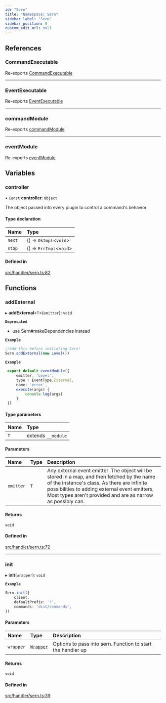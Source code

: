 ```yaml
---
id: "Sern"
title: "Namespace: Sern"
sidebar_label: "Sern"
sidebar_position: 0
custom_edit_url: null
---
```


## References

### CommandExecutable

Re-exports [CommandExecutable](../classes/CommandExecutable.md)

___

### EventExecutable

Re-exports [EventExecutable](../classes/EventExecutable.md)

___

### commandModule

Re-exports [commandModule](../modules.md#commandmodule)

___

### eventModule

Re-exports [eventModule](../modules.md#eventmodule)

## Variables

### controller

• `Const` **controller**: `Object`

The object passed into every plugin to control a command's behavior

#### Type declaration

| Name | Type |
| :------ | :------ |
| `next` | () => `OkImpl`<`void`\> |
| `stop` | () => `ErrImpl`<`void`\> |

#### Defined in

[src/handler/sern.ts:82](https://github.com/sern-handler/handler/blob/4074274/src/handler/sern.ts#L82)

## Functions

### addExternal

▸ **addExternal**<`T`\>(`emitter`): `void`

**`Deprecated`**

- use Sern#makeDependencies instead

**`Example`**

```ts title="src/index.ts"
//Add this before initiating Sern!
Sern.addExternal(new Level())
```

**`Example`**

```ts title="events/level.ts"
 export default eventModule({
     emitter: 'Level',
     type : EventType.External,
     name: 'error',
     execute(args) {
         console.log(args)
     }
 })
```

#### Type parameters

| Name | Type |
| :------ | :------ |
| `T` | extends `__module` |

#### Parameters

| Name | Type | Description |
| :------ | :------ | :------ |
| `emitter` | `T` | Any external event emitter. The object will be stored in a map, and then fetched by the name of the instance's class. As there are infinite possibilities to adding external event emitters, Most types aren't provided and are as narrow as possibly can. |

#### Returns

`void`

#### Defined in

[src/handler/sern.ts:72](https://github.com/sern-handler/handler/blob/4074274/src/handler/sern.ts#L72)

___

### init

▸ **init**(`wrapper`): `void`

**`Example`**

```ts title="src/index.ts"
Sern.init({
    client,
    defaultPrefix: '!',
    commands: 'dist/commands',
})
```

#### Parameters

| Name | Type | Description |
| :------ | :------ | :------ |
| `wrapper` | [`Wrapper`](../interfaces/Wrapper.md) | Options to pass into sern. Function to start the handler up |

#### Returns

`void`

#### Defined in

[src/handler/sern.ts:39](https://github.com/sern-handler/handler/blob/4074274/src/handler/sern.ts#L39)
